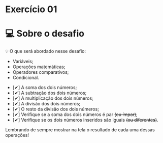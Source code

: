 # Exercício 01

# 💻 Sobre o desafio

<aside>
💡 O que será abordado nesse desafio:

- Variáveis;
- Operações matemáticas;
- Operadores comparativos;
- Condicional.

</aside>

- [✔]  A soma dos dois números;
- [✔]  A subtração dos dois números;
- [✔]  A multiplicação dos dois números;
- [✔]  A divisão dos dois números;
- [✔]  O resto da divisão dos dois números;
- [✔]  Verifique se a soma dos dois números é par ~~(ou ímpar)~~;
- [✔]  Verifique se os dois números inseridos são iguais ~~(ou diferentes)~~.

Lembrando de sempre mostrar na tela o resultado de cada uma dessas operações!

